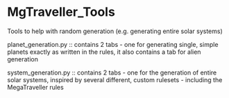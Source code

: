# MgTraveller_Tools
Tools to help with random generation (e.g. generating entire solar systems)

planet_generation.py :: contains 2 tabs - one for generating single, simple planets exactly as written in the rules,
it also contains a tab for alien generation

system_generation.py :: contains 2 tabs - one for the generation of entire solar systems, inspired by several different,
custom rulesets - including the MegaTraveller rules
